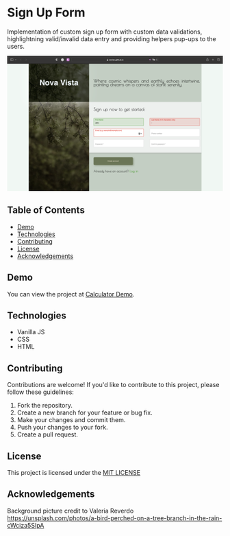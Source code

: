 
# Sign Up Form

Implementation of custom sign up form with custom data validations, highlightning valid/invalid data entry and providing helpers pup-ups to the users.


![Home page screenshot](demo.png)


## Table of Contents

- [Demo](#demo)
- [Technologies](#technologies)
- [Contributing](#contributing)
- [License](#license)
- [Acknowledgements](#acknowledgements)


## Demo

You can view the project at [Calculator Demo](https://sevleo.github.io/Sign-up_Form/).


## Technologies

- Vanilla JS
- CSS
- HTML


## Contributing

 Contributions are welcome! If you'd like to contribute to this project, please follow these guidelines:

 1. Fork the repository.
 2. Create a new branch for your feature or bug fix.
 3. Make your changes and commit them.
 4. Push your changes to your fork.
 5. Create a pull request.


## License

 This project is licensed under the [MIT LICENSE](./LICENSE)


## Acknowledgements

Background picture credit to Valeria Reverdo https://unsplash.com/photos/a-bird-perched-on-a-tree-branch-in-the-rain-cWciza5SIpA